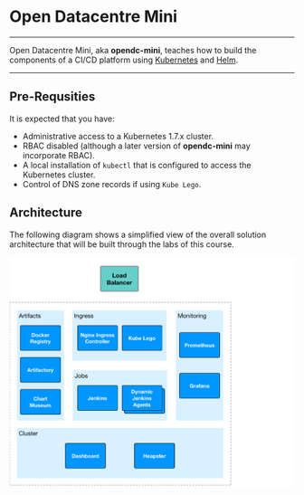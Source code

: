 # Open Datacentre Mini

---

Open Datacentre Mini, aka **opendc-mini**, teaches how to build the components of a CI/CD platform using [Kubernetes](https://kubernetes.io) and [Helm](https://helm.sh).

---

## Pre-Requsities

It is expected that you have:

* Administrative access to a Kubernetes 1.7.x cluster.
* RBAC disabled (although a later version of **opendc-mini** may incorporate RBAC).
* A local installation of `kubectl` that is configured to access the Kubernetes cluster.
* Control of DNS zone records if using `Kube Lego`.


## Architecture

The following diagram shows a simplified view of the overall solution architecture that will be built through the labs of this course.

<img src="images/architecture.png" alt="placeholder" width="765"/>



